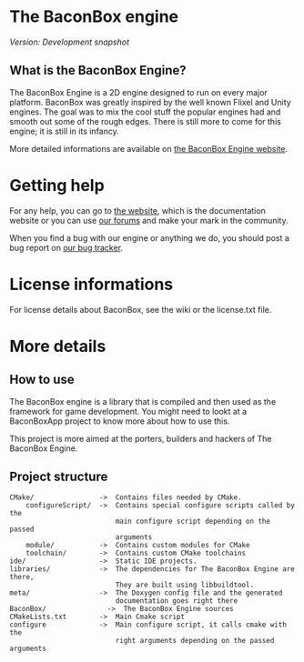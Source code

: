 The BaconBox engine 
=================
*Version: Development snapshot*

What is the BaconBox Engine?
--------------------------
The BaconBox Engine is a 2D engine designed to run on every major platform. BaconBox 
was greatly inspired by the well known Flixel and Unity engines. The goal was to 
mix the cool stuff the popular engines had and smooth out some of the rough 
edges. There is still more to come for this engine; it is still in its infancy.

More detailed informations are available on 
[the BaconBox Engine website](http://baconbox.net/).

Getting help
============
For any help, you can go to [the website](http://baconbox.net), which is
the documentation website or you can use [our forums](http://anhero.net/forum/)
and make your mark in the community.

When you find a bug with our engine or anything we do, you should post a bug
report on [our bug tracker](http://bugs.anhero.net/).

License informations
======================
For license details about BaconBox, see the wiki or the license.txt file.

More details
============

How to use
----------
The BaconBox engine is a library that is compiled and then used as the framework 
for game development. You might need to lookt at a BaconBoxApp project to know more
about how to use this.

This project is more aimed at the porters, builders and hackers of The BaconBox
Engine.

Project structure
-----------------
	CMake/                ->  Contains files needed by CMake.
		configureScript/  ->  Contains special configure scripts called by the
		                      main configure script depending on the passed 
		                      arguments
		module/           ->  Contains custom modules for CMake
		toolchain/        ->  Contains custom CMake toolchains
	ide/                  ->  Static IDE projects.
	libraries/            ->  The dependencies for The BaconBox Engine are there,
	                          They are built using libbuildtool.
	meta/                 ->  The Doxygen config file and the generated 
	                          documentation goes right there
	BaconBox/               ->  The BaconBox Engine sources
	CMakeLists.txt        ->  Main Cmake script
	configure             ->  Main configure script, it calls cmake with the 
	                          right arguments depending on the passed arguments
